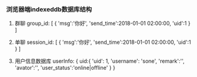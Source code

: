 ### 浏览器端indexeddb数据库结构

1. 群聊
group_id: [ 
    {
        'msg':'你好',
        'send_time':2018-01-01 02:00:00,
        'uid':1
    }
]


2. 单聊
session_id: [
    {
        'msg':'你好',
        'send_time':2018-01-01 02:00:00,
        'uid':1
    }
]

3. 用户信息数据库
userInfo: {
    uid:{
        'uid': 1,
        'username': 'sone',
        'remark':'',
        'avator':'',
        'user_status':'online|offline'
    }
}